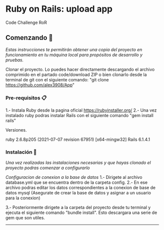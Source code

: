 # Ruby on Rails: upload app

Code Challenge RoR

## Comenzando 🚀

_Estas instrucciones te permitirán obtener una copia del proyecto en funcionamiento en tu máquina local para propósitos de desarrollo y pruebas._

Clonar el proyecto.
Lo puedes hacer directamente descargando el archivo comprimido en el partado code/download ZIP o bien clonarlo desde la terminal de git con el siguiente comando:
"git clone https://github.com/alex3908/App"

### Pre-requisitos 📋
 1.- Instala Ruby desde la pagina oficial https://rubyinstaller.org/
 2.- Una vez instalado ruby podras instalar Rails con el siguiente comando "gem install rails"

Versiones.

ruby 2.6.8p205 (2021-07-07 revision 67951) [x64-mingw32]
Rails 6.1.4.1

### Instalación 🔧

_Una vez realizadas las instalaciones necesarias y que hayas clonado el proyecto podras comenzar a configurarlo_

_Configuracion de conexion a la base de datos_
 1.- Dirigete al archivo database.yml que se encuentra dentro de la carpeta config.
 2.- En ese archivo podras editar los datos correspondientes a la conexion de base de datos mysql (Asegurate de crear la base de datos y asignar a un usuario para la conexion)
 
3.- Posteriormente dirigete a la carpeta del proyecto desde tu terminal y ejecuta el siguiente comando "bundle install". Esto descargara una serie de gem que son utiles.

 


---
